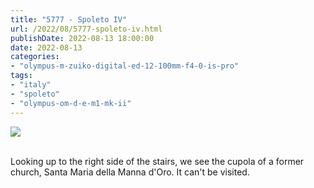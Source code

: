 ```yaml
---
title: "5777 - Spoleto IV"
url: /2022/08/5777-spoleto-iv.html
publishDate: 2022-08-13 18:00:00
date: 2022-08-13
categories:
- "olympus-m-zuiko-digital-ed-12-100mm-f4-0-is-pro"
tags:
- "italy"
- "spoleto"
- "olympus-om-d-e-m1-mk-ii"
---
```

<div class="container">
<div class="center"><a target="_blank" href="https://d25zfm9zpd7gm5.cloudfront.net/1200x1200/2019/20190906_143508_lr.jpg"><img class="webfeedsFeaturedVisual" src="https://d25zfm9zpd7gm5.cloudfront.net/0600x0600/2019/20190906_143508_lr.jpg" /></a></div>
</div>
<br />

Looking up to the right side of the stairs, we see the
cupola of a former church, Santa Maria della Manna d'Oro. It
can't be visited.
